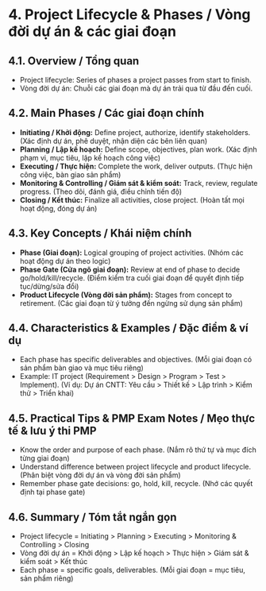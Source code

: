 # 4. Project Lifecycle & Phases / Vòng đời dự án & các giai đoạn

## 4.1. Overview / Tổng quan
- Project lifecycle: Series of phases a project passes from start to finish.
- Vòng đời dự án: Chuỗi các giai đoạn mà dự án trải qua từ đầu đến cuối.

## 4.2. Main Phases / Các giai đoạn chính
- **Initiating / Khởi động:** Define project, authorize, identify stakeholders. (Xác định dự án, phê duyệt, nhận diện các bên liên quan)
- **Planning / Lập kế hoạch:** Define scope, objectives, plan work. (Xác định phạm vi, mục tiêu, lập kế hoạch công việc)
- **Executing / Thực hiện:** Complete the work, deliver outputs. (Thực hiện công việc, bàn giao sản phẩm)
- **Monitoring & Controlling / Giám sát & kiểm soát:** Track, review, regulate progress. (Theo dõi, đánh giá, điều chỉnh tiến độ)
- **Closing / Kết thúc:** Finalize all activities, close project. (Hoàn tất mọi hoạt động, đóng dự án)

## 4.3. Key Concepts / Khái niệm chính
- **Phase (Giai đoạn):** Logical grouping of project activities. (Nhóm các hoạt động dự án theo logic)
- **Phase Gate (Cửa ngõ giai đoạn):** Review at end of phase to decide go/hold/kill/recycle. (Điểm kiểm tra cuối giai đoạn để quyết định tiếp tục/dừng/sửa đổi)
- **Product Lifecycle (Vòng đời sản phẩm):** Stages from concept to retirement. (Các giai đoạn từ ý tưởng đến ngừng sử dụng sản phẩm)

## 4.4. Characteristics & Examples / Đặc điểm & ví dụ
- Each phase has specific deliverables and objectives. (Mỗi giai đoạn có sản phẩm bàn giao và mục tiêu riêng)
- Example: IT project (Requirement > Design > Program > Test > Implement). (Ví dụ: Dự án CNTT: Yêu cầu > Thiết kế > Lập trình > Kiểm thử > Triển khai)

## 4.5. Practical Tips & PMP Exam Notes / Mẹo thực tế & lưu ý thi PMP
- Know the order and purpose of each phase. (Nắm rõ thứ tự và mục đích từng giai đoạn)
- Understand difference between project lifecycle and product lifecycle. (Phân biệt vòng đời dự án và vòng đời sản phẩm)
- Remember phase gate decisions: go, hold, kill, recycle. (Nhớ các quyết định tại phase gate)

## 4.6. Summary / Tóm tắt ngắn gọn
- Project lifecycle = Initiating > Planning > Executing > Monitoring & Controlling > Closing
- Vòng đời dự án = Khởi động > Lập kế hoạch > Thực hiện > Giám sát & kiểm soát > Kết thúc
- Each phase = specific goals, deliverables. (Mỗi giai đoạn = mục tiêu, sản phẩm riêng) 
